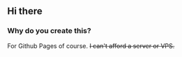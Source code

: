 ## Hi there

### Why do you create this?
For Github Pages of course. ~~I can't afford a server or VPS.~~
